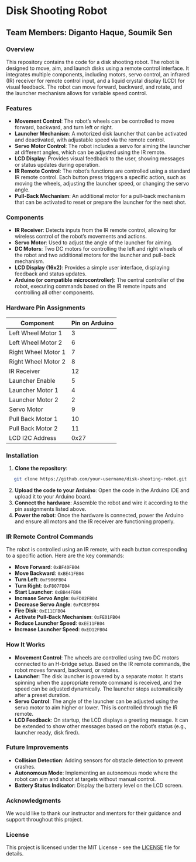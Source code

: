 # Disk Shooting Robot
## Team Members: Diganto Haque, Soumik Sen

### Overview
This repository contains the code for a disk shooting robot. The robot is designed to move, aim, and launch disks using a remote control interface. It integrates multiple components, including motors, servo control, an infrared (IR) receiver for remote control input, and a liquid crystal display (LCD) for visual feedback. The robot can move forward, backward, and rotate, and the launcher mechanism allows for variable speed control.

### Features
- **Movement Control**: The robot’s wheels can be controlled to move forward, backward, and turn left or right.
- **Launcher Mechanism**: A motorized disk launcher that can be activated and deactivated, with adjustable speed via the remote control.
- **Servo Motor Control**: The robot includes a servo for aiming the launcher at different angles, which can be adjusted using the IR remote.
- **LCD Display**: Provides visual feedback to the user, showing messages or status updates during operation.
- **IR Remote Control**: The robot’s functions are controlled using a standard IR remote control. Each button press triggers a specific action, such as moving the wheels, adjusting the launcher speed, or changing the servo angle.
- **Pull-Back Mechanism**: An additional motor for a pull-back mechanism that can be activated to reset or prepare the launcher for the next shot.

### Components
- **IR Receiver**: Detects inputs from the IR remote control, allowing for wireless control of the robot’s movements and actions.
- **Servo Motor**: Used to adjust the angle of the launcher for aiming.
- **DC Motors**: Two DC motors for controlling the left and right wheels of the robot and two additional motors for the launcher and pull-back mechanism.
- **LCD Display (16x2)**: Provides a simple user interface, displaying feedback and status updates.
- **Arduino (or compatible microcontroller)**: The central controller of the robot, executing commands based on the IR remote inputs and controlling all other components.

### Hardware Pin Assignments
| Component         | Pin on Arduino  |
|-------------------|-----------------|
| Left Wheel Motor 1 | 3               |
| Left Wheel Motor 2 | 6               |
| Right Wheel Motor 1| 7               |
| Right Wheel Motor 2| 8               |
| IR Receiver        | 12              |
| Launcher Enable    | 5               |
| Launcher Motor 1   | 4               |
| Launcher Motor 2   | 2               |
| Servo Motor        | 9               |
| Pull Back Motor 1  | 10              |
| Pull Back Motor 2  | 11              |
| LCD I2C Address    | 0x27            |


### Installation
1. **Clone the repository**:

```bash
   git clone https://github.com/your-username/disk-shooting-robot.git
```
   
2. **Upload the code to your Arduino**: Open the code in the Arduino IDE and upload it to your Arduino board.
3. **Connect the hardware**: Assemble the robot and wire it according to the pin assignments listed above.
4. **Power the robot**: Once the hardware is connected, power the Arduino and ensure all motors and the IR receiver are functioning properly.

### IR Remote Control Commands
The robot is controlled using an IR remote, with each button corresponding to a specific action. Here are the key commands:

- **Move Forward**: `0xBF40FB04`
- **Move Backward**: `0xBE41FB04`
- **Turn Left**: `0xF906FB04`
- **Turn Right**: `0xF807FB04`
- **Start Launcher**: `0xBB44FB04`
- **Increase Servo Angle**: `0xFD02FB04`
- **Decrease Servo Angle**: `0xFC03FB04`
- **Fire Disk**: `0xE11EFB04`
- **Activate Pull-Back Mechanism**: `0xFE01FB04`
- **Reduce Launcher Speed**: `0xEE11FB04`
- **Increase Launcher Speed**: `0xED12FB04`

### How It Works
- **Movement Control**: The wheels are controlled using two DC motors connected to an H-bridge setup. Based on the IR remote commands, the robot moves forward, backward, or rotates.
- **Launcher**: The disk launcher is powered by a separate motor. It starts spinning when the appropriate remote command is received, and the speed can be adjusted dynamically. The launcher stops automatically after a preset duration.
- **Servo Control**: The angle of the launcher can be adjusted using the servo motor to aim higher or lower. This is controlled through the IR remote.
- **LCD Feedback**: On startup, the LCD displays a greeting message. It can be extended to show other messages based on the robot’s status (e.g., launcher ready, disk fired).

### Future Improvements
- **Collision Detection**: Adding sensors for obstacle detection to prevent crashes.
- **Autonomous Mode**: Implementing an autonomous mode where the robot can aim and shoot at targets without manual control.
- **Battery Status Indicator**: Display the battery level on the LCD screen.
  
### Acknowledgments
We would like to thank our instructor and mentors for their guidance and support throughout this project.

### License
This project is licensed under the MIT License - see the [LICENSE](LICENSE) file for details.

